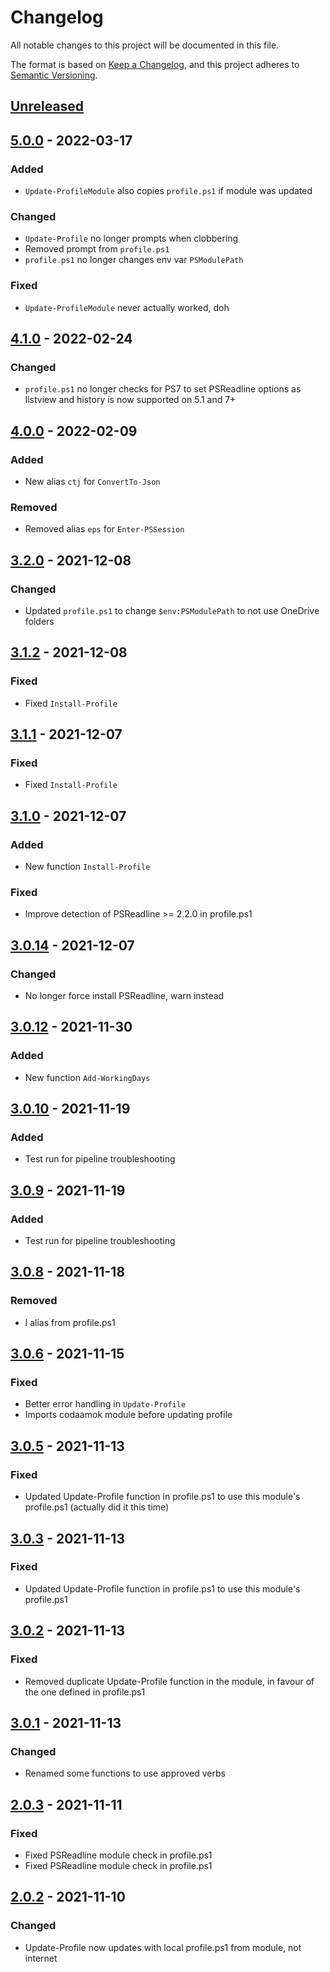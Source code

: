 # Changelog
All notable changes to this project will be documented in this file.

The format is based on [Keep a Changelog](https://keepachangelog.com/en/1.0.0/),
and this project adheres to [Semantic Versioning](https://semver.org/spec/v2.0.0.html).

## [Unreleased]

## [5.0.0] - 2022-03-17
### Added
- `Update-ProfileModule` also copies `profile.ps1` if module was updated

### Changed
- `Update-Profile` no longer prompts when clobbering
- Removed prompt from `profile.ps1`
- `profile.ps1` no longer changes env var `PSModulePath`

### Fixed
- `Update-ProfileModule` never actually worked, doh

## [4.1.0] - 2022-02-24
### Changed
- `profile.ps1` no longer checks for PS7 to set PSReadline options as listview and history is now supported on 5.1 and 7+

## [4.0.0] - 2022-02-09
### Added
- New alias `ctj` for `ConvertTo-Json`

### Removed
- Removed alias `eps` for `Enter-PSSession`

## [3.2.0] - 2021-12-08
### Changed
- Updated `profile.ps1` to change `$env:PSModulePath` to not use OneDrive folders

## [3.1.2] - 2021-12-08
### Fixed
- Fixed `Install-Profile`

## [3.1.1] - 2021-12-07
### Fixed
- Fixed `Install-Profile`

## [3.1.0] - 2021-12-07
### Added
- New function `Install-Profile`

### Fixed
- Improve detection of PSReadline >= 2.2.0 in profile.ps1

## [3.0.14] - 2021-12-07
### Changed
- No longer force install PSReadline, warn instead

## [3.0.12] - 2021-11-30
### Added
- New function `Add-WorkingDays`

## [3.0.10] - 2021-11-19
### Added
- Test run for pipeline troubleshooting

## [3.0.9] - 2021-11-19
### Added
- Test run for pipeline troubleshooting

## [3.0.8] - 2021-11-18
### Removed
- l alias from profile.ps1

## [3.0.6] - 2021-11-15
### Fixed
- Better error handling in `Update-Profile`
- Imports codaamok module before updating profile

## [3.0.5] - 2021-11-13
### Fixed
- Updated Update-Profile function in profile.ps1 to use this module's profile.ps1 (actually did it this time)

## [3.0.3] - 2021-11-13
### Fixed
- Updated Update-Profile function in profile.ps1 to use this module's profile.ps1

## [3.0.2] - 2021-11-13
### Fixed
- Removed duplicate Update-Profile function in the module, in favour of the one defined in profile.ps1

## [3.0.1] - 2021-11-13
### Changed
- Renamed some functions to use approved verbs

## [2.0.3] - 2021-11-11
### Fixed
- Fixed PSReadline module check in profile.ps1
- Fixed PSReadline module check in profile.ps1

## [2.0.2] - 2021-11-10
### Changed
- Update-Profile now updates with local profile.ps1 from module, not internet

[Unreleased]: https://github.com/codaamok/codaamok/compare/5.0.0..HEAD
[5.0.0]: https://github.com/codaamok/codaamok/compare/4.1.0..5.0.0
[4.1.0]: https://github.com/codaamok/codaamok/compare/4.0.0..4.1.0
[4.0.0]: https://github.com/codaamok/codaamok/compare/3.2.0..4.0.0
[3.2.0]: https://github.com/codaamok/codaamok/compare/3.1.2..3.2.0
[3.1.2]: https://github.com/codaamok/codaamok/compare/3.1.1..3.1.2
[3.1.1]: https://github.com/codaamok/codaamok/compare/3.1.0..3.1.1
[3.1.0]: https://github.com/codaamok/codaamok/compare/3.0.14..3.1.0
[3.0.14]: https://github.com/codaamok/codaamok/compare/3.0.12..3.0.14
[3.0.12]: https://github.com/codaamok/codaamok/compare/3.0.10..3.0.12
[3.0.10]: https://github.com/codaamok/codaamok/compare/3.0.9..3.0.10
[3.0.9]: https://github.com/codaamok/codaamok/compare/3.0.8..3.0.9
[3.0.8]: https://github.com/codaamok/codaamok/compare/3.0.6..3.0.8
[3.0.6]: https://github.com/codaamok/codaamok/compare/3.0.5..3.0.6
[3.0.5]: https://github.com/codaamok/codaamok/compare/3.0.3..3.0.5
[3.0.3]: https://github.com/codaamok/codaamok/compare/3.0.2..3.0.3
[3.0.2]: https://github.com/codaamok/codaamok/compare/3.0.1..3.0.2
[3.0.1]: https://github.com/codaamok/codaamok/compare/2.0.3..3.0.1
[2.0.3]: https://github.com/codaamok/codaamok/compare/2.0.2..2.0.3
[2.0.2]: https://github.com/codaamok/codaamok/tree/2.0.2